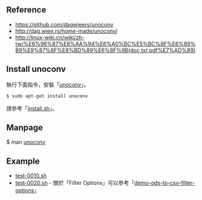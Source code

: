 
## Reference

* https://github.com/dagwieers/unoconv
* http://dag.wiee.rs/home-made/unoconv/
* http://linux-wiki.cn/wiki/zh-tw/%E6%96%87%E6%AA%94%E6%A0%BC%E5%BC%8F%E6%89%B9%E9%87%8F%E8%BD%89%E6%8F%9B(doc,txt,pdf%E7%AD%89)


## Install unoconv

執行下面指令，安裝「[unoconv](https://packages.ubuntu.com/bionic/unoconv)」。

``` sh
$ sudo apt-get install unoconv
```

請參考「[install.sh](install.sh)」。


## Manpage

$ man [unoconv](http://manpages.ubuntu.com/manpages/bionic/en/man1/unoconv.1.html)


## Example

* [test-0010.sh](test-0010.sh)
* [test-0020.sh](test-0020.sh) - 關於「Filter Options」可以參考「[demo-ods-to-csv-filter-options](../demo-ods-to-csv-filter-options)」
